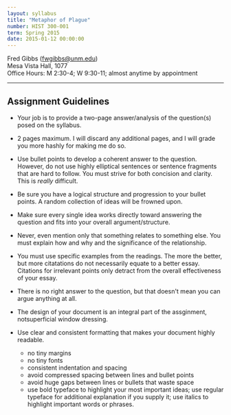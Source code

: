 ```yaml
---
layout: syllabus
title: "Metaphor of Plague"
number: HIST 300-001
term: Spring 2015
date: 2015-01-12 00:00:00
---
```


Fred Gibbs \([fwgibbs@unm.edu](mailto:fwgibbs@unm.edu)\)    
Mesa Vista Hall, 1077    
Office Hours: M 2:30-4; W 9:30-11; almost anytime by appointment    

-----

## Assignment Guidelines

- Your job is to provide a two-page answer/analysis of the question(s) posed on the syllabus.

- 2 pages maximum. I will discard any additional pages, and I will grade you more hashly for making me do so.

- Use bullet points to develop a coherent answer to the question. However, do not use highly elliptical sentences or sentence fragments that are hard to follow. You must strive for both concision and clarity. This is _really_ difficult. 

- Be sure you have a logical structure and progression to your bullet points. A random collection of ideas will be frowned upon.

- Make sure every single idea works directly toward answering the question and fits into your overall argument/structure.

- Never, even mention only that something relates to something else. You must explain how and why and the significance of the relationship. 

- You must use specific examples from the readings. The more the better, but more citatations do not necessarily equate to a better essay. Citations for irrelevant points only detract from the overall effectiveness of your essay.

- There is no right answer to the question, but that doesn't mean you can argue anything at all.

- The design of your document is an integral part of the assginment, notsuperficial window dressing. 

- Use clear and consistent formatting that makes your document highly readable.
	- no tiny margins
	- no tiny fonts
	- consistent indentation and spacing
	- avoid compressed spacing between lines and bullet points
	- avoid huge gaps between lines or bullets that waste space
	- use bold typeface to highlight your most important ideas; use regular typeface for additional explanation if you supply it; use italics to highlight important words or phrases.